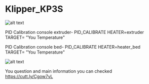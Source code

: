 # Klipper_KP3S
![alt text](https://github.com/nehilo/klipper_KP3S/blob/main/klipper%20kp3s.png?raw=true)

PID Calibration console extruder- PID_CALIBRATE HEATER=extruder TARGET= "You Temperature"

PID Calibration console bed- PID_CALIBRATE HEATER=heater_bed TARGET= "You Temperature"



![alt text](https://github.com/nehilo/klipper_KP3S/blob/main/photo_2021-01-26_18-44-12.jpg?raw=true)

You question and main information you can checked https://cutt.ly/Cgow7vL
